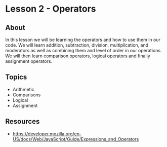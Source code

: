 # Lesson 2 - Operators

## About
In this lesson we will be learning the operators and how to use them in our code. We will learn addition, subtraction, division, multiplication, and moderators as well as combining them and level of order in our operations. We will then learn comparison operators, logical operators and finally assignment operators.

## Topics
- Arithmetic
- Comparisons
- Logical
- Assignment

## Resources
- https://developer.mozilla.org/en-US/docs/Web/JavaScript/Guide/Expressions_and_Operators